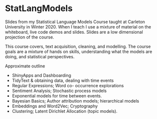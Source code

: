 # StatLangModels
Slides from my Statistical Language Models Course taught at Carleton University in Winter 2020.
When I teach I use a mixture of material on the whiteboard, live code demos and slides.  Slides are a low dimensional projection of the course.


This course covers, text acquisition, cleaning, and modelling.  The course goals are a mixture of hands on skills, understanding what the models are doing, and statistical perspectives.

Approximate outline
- ShinyApps and Dashboarding
- TidyText & obtaining data, dealing with time events
- Regular Expressions; Word co- occurrence explorations
- Sentiment Analysis; Stochastic process models
- Exponential models for time between events.
- Bayesian Basics; Author attribution models; hierarchical models
- Embeddings and Word2Vec; Cryptography
- Clustering; Latent Dirichlet Allocation (topic models).


